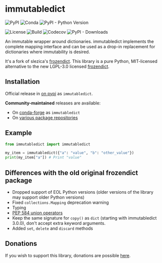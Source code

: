 # immutabledict

![PyPI](https://img.shields.io/pypi/v/immutabledict) ![Conda](https://img.shields.io/conda/vn/conda-forge/immutabledict) ![PyPI - Python Version](https://img.shields.io/pypi/pyversions/immutabledict)

![License](https://img.shields.io/pypi/l/immutabledict) ![Build](https://img.shields.io/github/actions/workflow/status/corenting/immutabledict/ci.yml?branch=master) ![Codecov](https://img.shields.io/codecov/c/github/corenting/immutabledict) ![PyPI - Downloads](https://img.shields.io/pypi/dm/immutabledict)

An immutable wrapper around dictionaries. immutabledict implements the complete mapping interface and can be used as a drop-in replacement for dictionaries where immutability is desired.

It's a fork of slezica's [frozendict](https://github.com/slezica/python-frozendict). This library is a pure Python, MIT-licensed alternative to the new LGPL-3.0 licensed [frozendict](https://github.com/Marco-Sulla/python-frozendict).

## Installation

Official release in [on pypi](https://pypi.org/project/immutabledict/) as `immutabledict`.

**Community-maintained** releases are available:
- On [conda-forge](https://anaconda.org/conda-forge/immutabledict) as `immutabledict`
- On [various package repositories](https://repology.org/project/python:immutabledict/versions)

## Example

```python
from immutabledict import immutabledict

my_item = immutabledict({"a": "value", "b": "other_value"})
print(my_item["a"]) # Print "value"
```

## Differences with the old original frozendict package

- Dropped support of EOL Python versions (older versions of the library may support older Python versions)
- Fixed `collections.Mapping` deprecation warning
- Typing
- [PEP 584 union operators](https://www.python.org/dev/peps/pep-0584/)
- Keep the same signature for `copy()` as `dict` (starting with immutabledict 3.0.0), don't accept extra keyword arguments.
- Added `set`, `delete` and `discard` methods

## Donations

If you wish to support this library, donations are possible [here](https://corenting.fr/donate).
